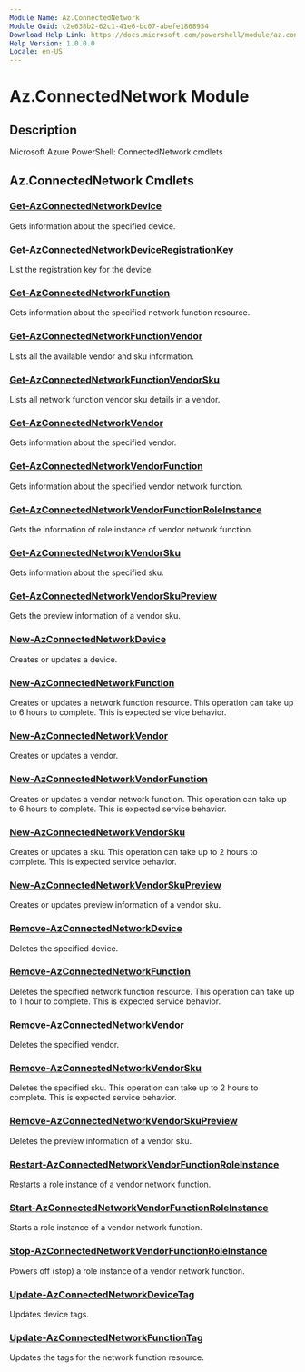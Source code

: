 ```yaml
---
Module Name: Az.ConnectedNetwork
Module Guid: c2e638b2-62c1-41e6-bc07-abefe1868954
Download Help Link: https://docs.microsoft.com/powershell/module/az.connectednetwork
Help Version: 1.0.0.0
Locale: en-US
---
```


# Az.ConnectedNetwork Module
## Description
Microsoft Azure PowerShell: ConnectedNetwork cmdlets

## Az.ConnectedNetwork Cmdlets
### [Get-AzConnectedNetworkDevice](Get-AzConnectedNetworkDevice.md)
Gets information about the specified device.

### [Get-AzConnectedNetworkDeviceRegistrationKey](Get-AzConnectedNetworkDeviceRegistrationKey.md)
List the registration key for the device.

### [Get-AzConnectedNetworkFunction](Get-AzConnectedNetworkFunction.md)
Gets information about the specified network function resource.

### [Get-AzConnectedNetworkFunctionVendor](Get-AzConnectedNetworkFunctionVendor.md)
Lists all the available vendor and sku information.

### [Get-AzConnectedNetworkFunctionVendorSku](Get-AzConnectedNetworkFunctionVendorSku.md)
Lists all network function vendor sku details in a vendor.

### [Get-AzConnectedNetworkVendor](Get-AzConnectedNetworkVendor.md)
Gets information about the specified vendor.

### [Get-AzConnectedNetworkVendorFunction](Get-AzConnectedNetworkVendorFunction.md)
Gets information about the specified vendor network function.

### [Get-AzConnectedNetworkVendorFunctionRoleInstance](Get-AzConnectedNetworkVendorFunctionRoleInstance.md)
Gets the information of role instance of vendor network function.

### [Get-AzConnectedNetworkVendorSku](Get-AzConnectedNetworkVendorSku.md)
Gets information about the specified sku.

### [Get-AzConnectedNetworkVendorSkuPreview](Get-AzConnectedNetworkVendorSkuPreview.md)
Gets the preview information of a vendor sku.

### [New-AzConnectedNetworkDevice](New-AzConnectedNetworkDevice.md)
Creates or updates a device.

### [New-AzConnectedNetworkFunction](New-AzConnectedNetworkFunction.md)
Creates or updates a network function resource.
This operation can take up to 6 hours to complete.
This is expected service behavior.

### [New-AzConnectedNetworkVendor](New-AzConnectedNetworkVendor.md)
Creates or updates a vendor.

### [New-AzConnectedNetworkVendorFunction](New-AzConnectedNetworkVendorFunction.md)
Creates or updates a vendor network function.
This operation can take up to 6 hours to complete.
This is expected service behavior.

### [New-AzConnectedNetworkVendorSku](New-AzConnectedNetworkVendorSku.md)
Creates or updates a sku.
This operation can take up to 2 hours to complete.
This is expected service behavior.

### [New-AzConnectedNetworkVendorSkuPreview](New-AzConnectedNetworkVendorSkuPreview.md)
Creates or updates preview information of a vendor sku.

### [Remove-AzConnectedNetworkDevice](Remove-AzConnectedNetworkDevice.md)
Deletes the specified device.

### [Remove-AzConnectedNetworkFunction](Remove-AzConnectedNetworkFunction.md)
Deletes the specified network function resource.
This operation can take up to 1 hour to complete.
This is expected service behavior.

### [Remove-AzConnectedNetworkVendor](Remove-AzConnectedNetworkVendor.md)
Deletes the specified vendor.

### [Remove-AzConnectedNetworkVendorSku](Remove-AzConnectedNetworkVendorSku.md)
Deletes the specified sku.
This operation can take up to 2 hours to complete.
This is expected service behavior.

### [Remove-AzConnectedNetworkVendorSkuPreview](Remove-AzConnectedNetworkVendorSkuPreview.md)
Deletes the preview information of a vendor sku.

### [Restart-AzConnectedNetworkVendorFunctionRoleInstance](Restart-AzConnectedNetworkVendorFunctionRoleInstance.md)
Restarts a role instance of a vendor network function.

### [Start-AzConnectedNetworkVendorFunctionRoleInstance](Start-AzConnectedNetworkVendorFunctionRoleInstance.md)
Starts a role instance of a vendor network function.

### [Stop-AzConnectedNetworkVendorFunctionRoleInstance](Stop-AzConnectedNetworkVendorFunctionRoleInstance.md)
Powers off (stop) a role instance of a vendor network function.

### [Update-AzConnectedNetworkDeviceTag](Update-AzConnectedNetworkDeviceTag.md)
Updates device tags.

### [Update-AzConnectedNetworkFunctionTag](Update-AzConnectedNetworkFunctionTag.md)
Updates the tags for the network function resource.

